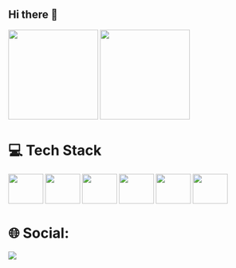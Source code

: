 ## Hi there 👋

<div>
<img loading="lazy" height="180em" src="https://github-readme-stats.vercel.app/api?username=Eduardogomes794&show_icons=true&theme=dracula&include_all_commits=true&count_private=true"/>
<img loading="lazy" height="180em" src="https://github-readme-stats.vercel.app/api/top-langs/?username=Eduardogomes794&layout=compact&langs_count=7&theme=dracula"/>
</div>

# 💻 Tech Stack
<div>
  <img height="60" width="70" src="https://cdn.jsdelivr.net/gh/devicons/devicon@latest/icons/html5/html5-original.svg" />

  <img height="60" width="70" src="https://cdn.jsdelivr.net/gh/devicons/devicon@latest/icons/css3/css3-original.svg" />

  <img height="60" width="70" src="https://cdn.jsdelivr.net/gh/devicons/devicon@latest/icons/javascript/javascript-original.svg" />

  <img height="60" width="70" src="https://cdn.jsdelivr.net/gh/devicons/devicon@latest/icons/java/java-original.svg" />

  <img height="60" width="70" src="https://cdn.jsdelivr.net/gh/devicons/devicon@latest/icons/python/python-original.svg" />
          
  <img height="60" width="70" src="https://cdn.jsdelivr.net/gh/devicons/devicon@latest/icons/mysql/mysql-original-wordmark.svg" />
</div>


# 🌐 Social:
<div>
<a href="https://www.linkedin.com/in/eduardo-gomes-de-lima-a14952303?lipi=urn%3Ali%3Apage%3Ad_flagship3_profile_view_base_contact_details%3ByNYygkRyRUSODXZu6BKTjg%3D%3D" target="_blank">
<img src="https://cdn.jsdelivr.net/gh/devicons/devicon@latest/icons/linkedin/linkedin-original.svg" />
</a>   
</div>


<!--
**Eduardogomes794/Eduardogomes794** is a ✨ _special_ ✨ repository because its `README.md` (this file) appears on your GitHub profile.

Here are some ideas to get you started:

- 🔭 I’m currently working on ...
- 🌱 I’m currently learning ...
- 👯 I’m looking to collaborate on ...
- 🤔 I’m looking for help with ...
- 💬 Ask me about ...
- 📫 How to reach me: ...
- 😄 Pronouns: ...
- ⚡ Fun fact: ...
-->
